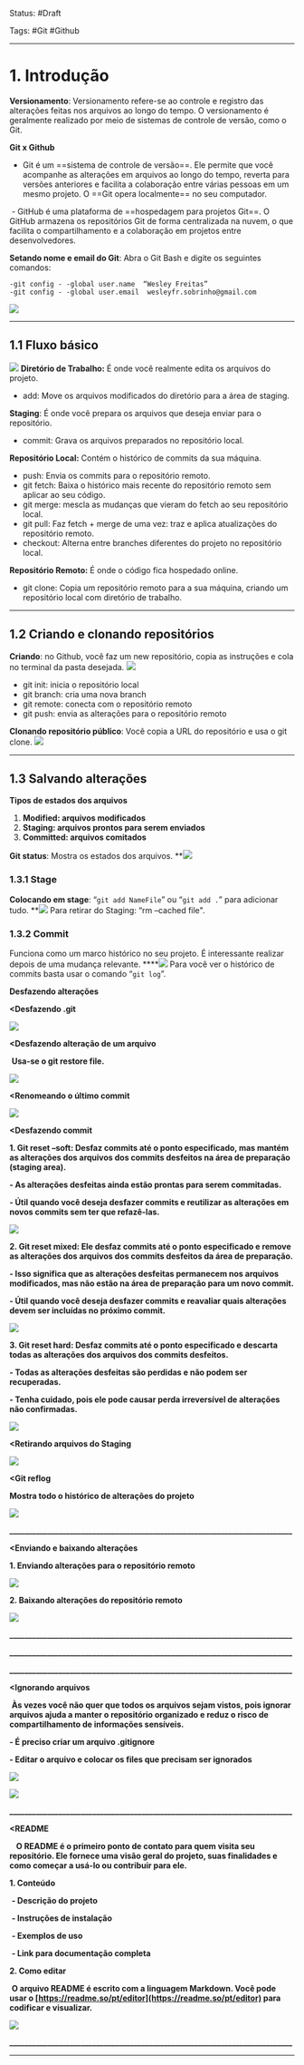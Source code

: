 
Status: #Draft

Tags: #Git #Github

---
# **1. Introdução**

**Versionamento**: Versionamento refere-se ao controle e registro das alterações feitas nos arquivos ao longo do tempo. O versionamento é geralmente realizado por meio de sistemas de controle de versão, como o Git.

**Git x Github**
- Git é um ==sistema de controle de versão==. Ele permite que você acompanhe as alterações em arquivos ao longo do tempo, reverta para versões anteriores e facilita a colaboração entre várias pessoas em um mesmo projeto. O ==Git opera localmente== no seu computador.

 - GitHub é uma plataforma de ==hospedagem para projetos Git==. O GitHub armazena os repositórios Git de forma centralizada na nuvem, o que facilita o compartilhamento e a colaboração em projetos entre desenvolvedores. 

**Setando nome e email do Git**: Abra o Git Bash e digite os seguintes comandos:
```
-git config - -global user.name  “Wesley Freitas”
-git config - -global user.email  wesleyfr.sobrinho@gmail.com
```

![](https://lh7-rt.googleusercontent.com/docsz/AD_4nXfz9QpSc4oRD6MOz0ClfPNPmJPLKqIQ4tQ2CMb6Nck6vYVjiRXLBLkyFaoUJgQ_2KWSSsUa1GDGW9lCFapVTj81rlNpf5Cfwxvux3b_jQcTyl8XAnlw2ie54VBzlYyrv6qaHCc8ahTZEd3dbCZ1HHb7vDmb?key=yiMe1b2VwU1jpN7Jf4vtog)

---
## **1.1 Fluxo básico**

![](https://lh7-rt.googleusercontent.com/docsz/AD_4nXf7_55WBfYQZKkMPobGSjeXrfoes34gdmd8LrM2sJvX8en_zWSEIRbskh7J_majyrp-QjNq3xghsnUkhCg8nFTq6ICcYRZMTqghF9FBaK65IZV5MjXlmePTXSL67tJvj5b6quSrEw?key=yiMe1b2VwU1jpN7Jf4vtog)
**Diretório de Trabalho:** É onde você realmente edita os arquivos do projeto.
- add: Move os arquivos modificados do diretório para a área de staging.  

**Staging**: É onde você prepara os arquivos que deseja enviar para o repositório.
- commit: Grava os arquivos preparados no repositório local.

**Repositório Local:** Contém o histórico de commits da sua máquina.
- push: Envia os commits para o repositório remoto.
- git fetch: Baixa o histórico mais recente do repositório remoto sem aplicar ao seu código.
- git merge: mescla as mudanças que vieram do fetch ao seu repositório local.
- git pull: Faz fetch + merge de uma vez: traz e aplica atualizações do repositório remoto.
- checkout: Alterna entre branches diferentes do projeto no repositório local. 

**Repositório Remoto:** É onde o código fica hospedado online.
- git clone: Copia um repositório remoto para a sua máquina, criando um repositório local com diretório de trabalho.  

___
## **1.2 Criando e clonando repositórios**

**Criando**: no Github, você faz um new repositório, copia as instruções e cola no terminal da pasta desejada.
![](https://lh7-rt.googleusercontent.com/docsz/AD_4nXc5t6zjrXh6BrrXsoWivLLmSJVdK6Yn_zWStugW3btoJ4FfuQ8Ta4f7BOE_S4jutkHm_9B5-jM6JCwZzIdfbQ1gCGIKhrcN1BcUGA8-isSwCqsM3Sz0AnrignTvQU5_YtJipse4ePQ0smGOpGMvQQgx6ls?key=yiMe1b2VwU1jpN7Jf4vtog)
- git init: inicia o repositório local
- git branch: cria uma nova branch
- git remote: conecta com o repositório remoto
- git push: envia as alterações para o repositório remoto  

**Clonando repositório público**: Você copia a URL do repositório e usa o git clone.
![](https://lh7-rt.googleusercontent.com/docsz/AD_4nXf7MKgbOE_nylkyyQg9-Dxjqs3Lnj2PqMGvo291V2tLCHwpkF6OxmYY9akEwgfUXQGgxp39TvTybjI_nn-kpU83NeqoIwUulsM9l_0Fj4bvEKCizyyd1P5h43O9JD0QcwIbJrR9LWU7LOBsja07KR4JY3lV?key=yiMe1b2VwU1jpN7Jf4vtog)
  
__________________________________________________________________________
## **1.3 Salvando alterações**

**Tipos de estados dos arquivos**
1. **Modified: arquivos modificados**
2. **Staging: arquivos prontos para serem enviados**
3. **Committed: arquivos comitados**

**Git status**: Mostra os estados dos arquivos.
**![](https://lh7-rt.googleusercontent.com/docsz/AD_4nXerJgctqNG1vAFPYLkfjohm3BpEFZrhOIpovTRphPEoDI0Uy4czesw3kPA95IZYMeIrspyhkQT514YL1CZSkZgY-JUSoscwDYes8ybMmuCcFvqDOnhQNBYZi4fxv_ydSDABdEUxXibIC-foZ6DkWHj8LVWS?key=yiMe1b2VwU1jpN7Jf4vtog)
### 1.3.1 Stage
**Colocando em stage**: “`git add NameFile`” ou “`git add .`” para adicionar tudo.
**![](https://lh7-rt.googleusercontent.com/docsz/AD_4nXdi_Q2COuyKA-NWGe5mboOlmWhxrUlJxd1CD9pTP1jXyjyxF3jiU9Urm225OREUbNmEeFUh1WSoI_hx4qDLmS7fK484Rt39OJzUDnpiOb3gR4HaLDdC9VKDUbKB5Gsj3rieQ2p1goZXtXgqE5RhvOsUmTWR?key=yiMe1b2VwU1jpN7Jf4vtog)
Para retirar do Staging: “rm –cached file".
### 1.3.2 Commit
Funciona como um marco histórico no seu projeto. É interessante realizar depois de uma mudança relevante.
****![](https://lh7-rt.googleusercontent.com/docsz/AD_4nXf1L32Yoh4EWGmXZ5gRLj5A-HFqbSd8E5mgwXnu1blU2mQZDIP1ndmp1z23-YjVY4EUYLIKsyE1NFb6azCdVgDrpao3s3er602SQ4CQFwCgTDIxKvBL1RsctyLO2Fakrba_rdks-T7L8h8ee-dTjx2w-xg?key=yiMe1b2VwU1jpN7Jf4vtog)
Para você ver o histórico de commits basta usar o comando “`git log`”.


**Desfazendo alterações**

  

**<Desfazendo .git**

**![](https://lh7-rt.googleusercontent.com/docsz/AD_4nXcpM4IDA-6p7rSn2dt6CjT7TR_NDZJM4FJM9s33QTcTBE3B3c3rsFwq_M1Z9snKl5cnyDBOaPIOYSLf9rcxa8lEwdQCFJnoS0c3N1iYML205DbT9g2rWYCZUXDIpYi01vy5pojMjeyD1gFIn_6cHxttdcQ?key=yiMe1b2VwU1jpN7Jf4vtog)**

  

**<Desfazendo alteração de um arquivo**

 **Usa-se o git restore file.**

**![](https://lh7-rt.googleusercontent.com/docsz/AD_4nXfzFc86pAUA_cmIXPb3L3BZNYDBKjeBaC2gGu5EXXAu7lWMSP5DUxILu2csdN5wg900gzZy5HluHTT1xTHosCS0qMf4D0-9FnesZlV1tdLhduVYs8GEDir5PP4F36m7tpU3AqcUybvLNEAGXIHIBmoOzmpi?key=yiMe1b2VwU1jpN7Jf4vtog)**

  

**<Renomeando o último commit**

**![](https://lh7-rt.googleusercontent.com/docsz/AD_4nXfqnS5ieTRhbIyiOr2cZqXma6a37gWv_8GcK2Si4DErrllIlF3YPgwnJZ3rHyc_ah0g63gMyR-NRBKcWdCz1oDz0EhME8F0votizKolCFn033oJgHM02izlsnEOQBy4shMI6rDNvLs9VLVUt0Fctg6niiKx?key=yiMe1b2VwU1jpN7Jf4vtog)**

  

**<Desfazendo commit**

  

**1. Git reset –soft: Desfaz commits até o ponto especificado, mas mantém as alterações dos arquivos dos commits desfeitos na área de preparação (staging area).**

**- As alterações desfeitas ainda estão prontas para serem commitadas.**

**- Útil quando você deseja desfazer commits e reutilizar as alterações em novos commits sem ter que refazê-las.**

**![](https://lh7-rt.googleusercontent.com/docsz/AD_4nXe1LHyRzynWt-1aecZrRY1ND5feTQhK7Ru0ahVk5qo9TrTYM9S9VazLxrKPQHNOJ0aeYjL_0UUbcm8k-noqRCQX51wS1UPBAcyP_yOpS3ax3XLRjhBoZXR042Gt3WgpQhSaTMmNTZjIYBNuoK2LlHVzMbso?key=yiMe1b2VwU1jpN7Jf4vtog)**

  
  

**2. Git reset mixed: Ele desfaz commits até o ponto especificado e remove as alterações dos arquivos dos commits desfeitos da área de preparação.**

**- Isso significa que as alterações desfeitas permanecem nos arquivos modificados, mas não estão na área de preparação para um novo commit.**

**- Útil quando você deseja desfazer commits e reavaliar quais alterações devem ser incluídas no próximo commit.**

**![](https://lh7-rt.googleusercontent.com/docsz/AD_4nXeMjlenbMuqJaSJGxQpL3gKJTb-Uk5H1QBoSxZkrqChTBKBurgkMWdwko8ScNv57UFBZ8vtA5JTB5JnHxaOYcA8ikyl9cdszu_bM3bNBVU6oAbVvTMYN2uGR0eXDAXmPESOlmEBDfpNxZ5283KNjGonQoI?key=yiMe1b2VwU1jpN7Jf4vtog)**

  

**3. Git reset hard: Desfaz commits até o ponto especificado e descarta todas as alterações dos arquivos dos commits desfeitos.**

**- Todas as alterações desfeitas são perdidas e não podem ser recuperadas.**

**- Tenha cuidado, pois ele pode causar perda irreversível de alterações não confirmadas.**

**![](https://lh7-rt.googleusercontent.com/docsz/AD_4nXeLgpOqVvp23Pgld9-_hRHAmHgR105nNQht4XXT3DG68NR3GyR-cAp4G13-FiWRbeDvQjFp2h9Pmowcylzpul_U_8CFfYNhw4khXDYBMEjm2rhrgHI9MaM51SXEqw4llwVHd8iCnwKBxWy1w9p6hStMwlM?key=yiMe1b2VwU1jpN7Jf4vtog)**

  

**<Retirando arquivos do Staging**

**![](https://lh7-rt.googleusercontent.com/docsz/AD_4nXe8A0fXX5B22rM02HQ96SDukA9FSLxKl55l6WGwJtGdrj_38RC3d_827NTeQeyilcCtTMSR4ZQkO0ia--ZRaLsEZa1rxs3n01zFF_WbWxUWyIrAgfxZx3kiFs1XUI-8YaScwIA8QyEgjY5mPqjoNfnzqqF3?key=yiMe1b2VwU1jpN7Jf4vtog)**

  
  

**<Git reflog**

**Mostra todo o histórico de alterações do projeto**

**![](https://lh7-rt.googleusercontent.com/docsz/AD_4nXfnZTUBTss2LlWkWu-zB2CxdI_DWO80nGuc9hQ6SPWG5X8NrEBWFjOLEV8aLpMRLlpQHtpU946qo7O0_4nu5IxEZksPq37-nJKc6rg1JeKFR6_S0CxC-OX4jMrCRMDXTO-uiszB-SzQJwM9L3esUjdxjvKr?key=yiMe1b2VwU1jpN7Jf4vtog)**

**___________________________________________________________________________**

**<Enviando e baixando alterações**

  

**1. Enviando alterações para o repositório remoto**

**![](https://lh7-rt.googleusercontent.com/docsz/AD_4nXcTlUqqeDiGSsj-x2n5FmGb2JKzwVIepRwmB_ZzP8yrpF39s_on0U8-pS7vvQLdthlfo9cINeGnxJEWgWV66PkQDBkXXVNxNHIXBTiSTXoSQdsCx2ky3lDAOzh4yosxUXCbw9q4D9f1iGeqXHi2dAxECZI?key=yiMe1b2VwU1jpN7Jf4vtog)**

  

**2. Baixando alterações do repositório remoto**

**![](https://lh7-rt.googleusercontent.com/docsz/AD_4nXctgvwfr9Mu1iWR_u2FfqSTQbtIFWCQ-o9PNcdZQNcA5gtQO22o3P7lL2Tzrp3z4xxrVMO4KRLrvNlvaK3c-Sga0E62xkoNxnzidzZoig4gDkqi9DOS2WwoSwDygNhjDuHvXxN6insQkRHSxo48X7X_l_4?key=yiMe1b2VwU1jpN7Jf4vtog)**

**___________________________________________________________________________**

  
  
  
  
  
  
  
  
  
  


**___________________________________________________________________________**

**___________________________________________________________________________**

**<Ignorando arquivos**

 **Às vezes você não quer que todos os arquivos sejam vistos, pois ignorar arquivos ajuda a manter o repositório organizado e reduz o risco de compartilhamento de informações sensíveis.**

**- É preciso criar um arquivo .gitignore**

**- Editar o arquivo e colocar os files que precisam ser ignorados**

**![](https://lh7-rt.googleusercontent.com/docsz/AD_4nXdn6hJVLUKLbDSNyD4-AQicp3f8mdxGPMWc3IVOO6Q1GurGWnhMJX4wZ53EckSLorldIDqW1WTTbU98E_H2x-D4uyrxkN5wo6WAad-pBrcbq2Yij0BICKTFjG9EUF_TaUBzFz5je7Btiu9YVn_V26Jm5hqg?key=yiMe1b2VwU1jpN7Jf4vtog)**

**![](https://lh7-rt.googleusercontent.com/docsz/AD_4nXdWg0AH66i-2hrnl-a2aRsrOTSVQgTD9lj9TBZa-HT2fUey420uvUKgg5V_3NO3eiQRN_R63OSYawkbZBQTKxP2-437-hIkgMF3yQN-AsSbtVKNrFtE3e75TDhkSqZatLtPbV8kIj-g8U-SlEo0iRxzaHEL?key=yiMe1b2VwU1jpN7Jf4vtog)**

**___________________________________________________________________________**

**<README**

   **O README é o primeiro ponto de contato para quem visita seu repositório. Ele fornece uma visão geral do projeto, suas finalidades e como começar a usá-lo ou contribuir para ele.**

**1. Conteúdo**

 **- Descrição do projeto**

 **- Instruções de instalação**

 **- Exemplos de uso** 

 **- Link para documentação completa**   

**2. Como editar**

 **O arquivo README é escrito com a linguagem Markdown. Você pode usar o [https://readme.so/pt/editor](https://readme.so/pt/editor) para codificar e visualizar.**

**![](https://lh7-rt.googleusercontent.com/docsz/AD_4nXe2xb5PKS-cRmL8KtZ58CZhOb9hPnOqeQweka3b9deUNBZkNZq3NnHrtSbFLd3-ExihxA24kOAXrhjPatlBGfHKJBOpTVGZfd3l4gaqH3G0PfKyNQrsbhHXmiOdmB1N6Pau0LgvZhGHOwsRKKyhOfM57whr?key=yiMe1b2VwU1jpN7Jf4vtog)**

**___________________________________________________________________________**

******